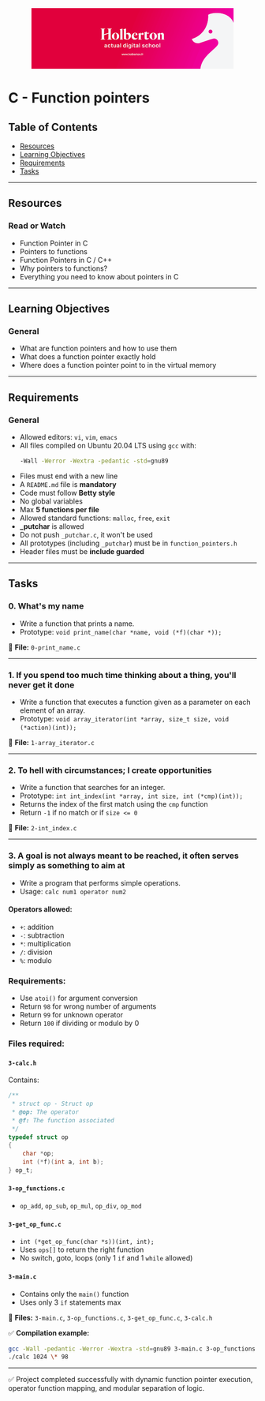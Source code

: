 <div align="center">
  <img src="https://github.com/ksyv/holbertonschool-web_front_end/blob/main/baniere_holberton.png" alt="Banner">
</div>

# C - Function pointers

## Table of Contents
- [Resources](#resources)
- [Learning Objectives](#learning-objectives)
- [Requirements](#requirements)
- [Tasks](#tasks)

---

## Resources

### Read or Watch
- Function Pointer in C  
- Pointers to functions  
- Function Pointers in C / C++  
- Why pointers to functions?  
- Everything you need to know about pointers in C

---

## Learning Objectives

### General
- What are function pointers and how to use them  
- What does a function pointer exactly hold  
- Where does a function pointer point to in the virtual memory

---

## Requirements

### General
- Allowed editors: `vi`, `vim`, `emacs`
- All files compiled on Ubuntu 20.04 LTS using `gcc` with:
  ```bash
  -Wall -Werror -Wextra -pedantic -std=gnu89
  ```
- Files must end with a new line  
- A `README.md` file is **mandatory**
- Code must follow **Betty style**
- No global variables
- Max **5 functions per file**
- Allowed standard functions: `malloc`, `free`, `exit`
- **_putchar** is allowed
- Do not push `_putchar.c`, it won't be used
- All prototypes (including `_putchar`) must be in `function_pointers.h`
- Header files must be **include guarded**

---

## Tasks

### 0. What's my name
- Write a function that prints a name.
- Prototype: `void print_name(char *name, void (*f)(char *));`

📁 **File:** `0-print_name.c`

---

### 1. If you spend too much time thinking about a thing, you'll never get it done
- Write a function that executes a function given as a parameter on each element of an array.
- Prototype: `void array_iterator(int *array, size_t size, void (*action)(int));`

📁 **File:** `1-array_iterator.c`

---

### 2. To hell with circumstances; I create opportunities
- Write a function that searches for an integer.
- Prototype: `int int_index(int *array, int size, int (*cmp)(int));`
- Returns the index of the first match using the `cmp` function
- Return `-1` if no match or if `size <= 0`

📁 **File:** `2-int_index.c`

---

### 3. A goal is not always meant to be reached, it often serves simply as something to aim at
- Write a program that performs simple operations.
- Usage: `calc num1 operator num2`

#### Operators allowed:
- `+`: addition
- `-`: subtraction
- `*`: multiplication
- `/`: division
- `%`: modulo

### Requirements:
- Use `atoi()` for argument conversion
- Return `98` for wrong number of arguments
- Return `99` for unknown operator
- Return `100` if dividing or modulo by 0

### Files required:

#### `3-calc.h`
Contains:
```c
/**
 * struct op - Struct op
 * @op: The operator
 * @f: The function associated
 */
typedef struct op
{
    char *op;
    int (*f)(int a, int b);
} op_t;
```

#### `3-op_functions.c`
- `op_add`, `op_sub`, `op_mul`, `op_div`, `op_mod`

#### `3-get_op_func.c`
- `int (*get_op_func(char *s))(int, int);`
- Uses `ops[]` to return the right function
- No switch, goto, loops (only 1 `if` and 1 `while` allowed)

#### `3-main.c`
- Contains only the `main()` function
- Uses only 3 `if` statements max

📁 **Files:** `3-main.c`, `3-op_functions.c`, `3-get_op_func.c`, `3-calc.h`

✅ **Compilation example:**
```bash
gcc -Wall -pedantic -Werror -Wextra -std=gnu89 3-main.c 3-op_functions.c 3-get_op_func.c -o calc
./calc 1024 \* 98
```

---

✅ Project completed successfully with dynamic function pointer execution, operator function mapping, and modular separation of logic.

